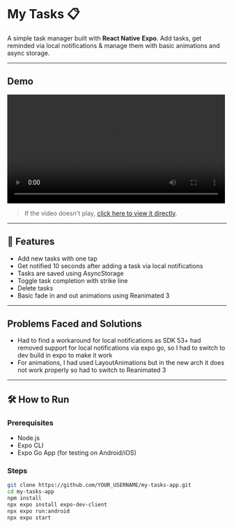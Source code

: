 # My Tasks 📋

A simple task manager built with **React Native**  **Expo**. Add tasks, get reminded via local notifications & manage them with basic animations and async storage.

---

## Demo

<video src="assets/demo.mp4" controls width="100%" style="max-width: 500px; max-height: 500px">
  Unsupported browser 
</video>

> If the video doesn't play, [click here to view it directly](assets/demo.mp4).
---

## 🚀 Features

-  Add new tasks with one tap
-  Get notified 10 seconds after adding a task via local notifications 
-  Tasks are saved using AsyncStorage 
-  Toggle task completion with strike line 
-  Delete tasks
-  Basic fade in and out animations using Reanimated 3

---

## Problems Faced and Solutions
- Had to find a workaround for local notifications as SDK 53+ had removed support for local notifications via expo go, so I had to switch to dev build in expo to make it work
- For animations, I had used LayoutAnimations but in the new arch it does not work properly so had to switch to Reanimated 3 

---- 

## 🛠 How to Run

### Prerequisites

- Node.js
- Expo CLI
- Expo Go App (for testing on Android/iOS)

### Steps

```bash
git clone https://github.com/YOUR_USERNAME/my-tasks-app.git
cd my-tasks-app
npm install
npx expo install expo-dev-client
npx expo run:android
npx expo start
